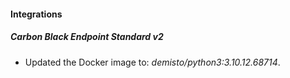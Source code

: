 #### Integrations
##### Carbon Black Endpoint Standard v2
- Updated the Docker image to: *demisto/python3:3.10.12.68714*.
